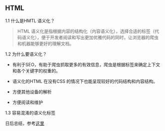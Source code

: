 ## HTML

1.1 什么是HMTL 语义化？

> HTML 语义化是指根据内容的结构化（内容语义化），选择合适的标签（代码语义化），便于开发者阅读和写出更加优雅代码的同时，让浏览器的爬虫和机器能够更好的理解文档。

1.2 为什么要语义化？

* 有利于SEO，有助于爬虫抓取更多的有效信息，爬虫是根据标签来确定上下文和各个关键字的权重的。

* 语义化的HTML 在没有CSS 的情况下也能呈现较好的代码结构和内容结构。

* 方便其他设备的解析

* 方便阅读和维护

1.3 容易混淆的语义化标签

日后总结，参考[这里](https://segmentfault.com/a/1190000005626375)
